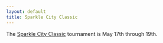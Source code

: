 ```yaml
---
layout: default
title: Sparkle City Classic
---
```

The [Sparkle City Classic](http://www.basketballofthecarolinas.com/event.php?id=82) tournament is May 17th through 19th.
